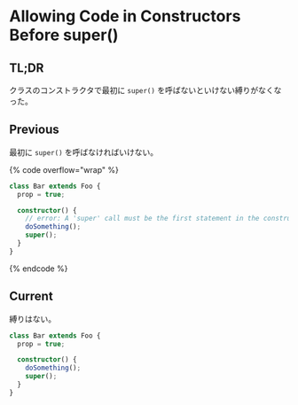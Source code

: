 # Allowing Code in Constructors Before super()

## TL;DR

クラスのコンストラクタで最初に `super()` を呼ばないといけない縛りがなくなった。

## Previous

最初に `super()` を呼ばなければいけない。

{% code overflow="wrap" %}
```typescript
class Bar extends Foo {
  prop = true;

  constructor() {
    // error: A 'super' call must be the first statement in the constructor when a class contains initialized properties, parameter properties, or private identifiers.
    doSomething();
    super();
  }
}
```
{% endcode %}

## Current

縛りはない。

```typescript
class Bar extends Foo {
  prop = true;

  constructor() {
    doSomething();
    super();
  }
}
```
